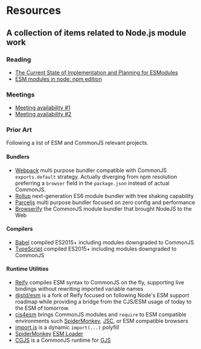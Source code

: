 # Resources

## A collection of items related to Node.js module work

### Reading
* [The Current State of Implementation and Planning for ESModules](https://medium.com/the-node-js-collection/the-current-state-of-implementation-and-planning-for-esmodules-a4ecb2aac07a)
* [ESM modules in node: npm edition](https://gist.github.com/ceejbot/b49f8789b2ab6b09548ccb72813a1054)

### Meetings
* [Meeting availability #1](https://doodle.com/poll/cqavkzwxtxzccs4z)
* [Meeting availability #2](https://doodle.com/poll/vdb8cgz48q3zzt2t)

### Prior Art

Following a list of ESM and CommonJS relevant projects.

#### Bundlers
  * [Webpack](https://webpack.js.org) multi purpose bundler compatible with CommonJS `exports.default` strategy. Actually diverging from npm resolution preferring a `browser` field in the `package.json` instead of actual CommonJS.
  * [Rollup](https://rollupjs.org) next-generation ES6 module bundler with tree shaking capability
  * [Parceljs](https://parceljs.org/) multi purpose bundler focused on zero config and performance
  * [Browserify](http://browserify.org) the CommonJS module bundler that brought NodeJS to the Web

#### Compilers
  * [Babel](http://babeljs.io) compiled ES2015+ including modules downgraded to CommonJS
  * [TypeScript](https://www.typescriptlang.org) compiled ES2015+ including modules downgraded to CommonJS
  
#### Runtime Utilities
  * [Reify](https://www.npmjs.com/package/reify) compiles ESM syntax to CommonJS on the fly, supporting live bindings without rewriting imported variable names
  * [@std/esm](https://github.com/standard-things/esm) is a fork of Reify focused on following Node's ESM support roadmap while providing a bridge from the CJS/ESM usage of today to the ESM of tomorrow.
  * [cjs4esm](https://github.com/WebReflection/cjs4esm#cjs4esm--) brings CommonJS modules and `require` to ESM compatible environments such [SpiderMonkey](https://developer.mozilla.org/en-US/docs/Mozilla/Projects/SpiderMonkey), [JSC](https://trac.webkit.org/wiki/JavaScriptCore), or ESM compatible browsers
  * [import.js](https://github.com/WebReflection/import.js#importjs) is a dynamic `import(...)` polyfill
  * [SpiderMonkey](https://developer.mozilla.org/en-US/docs/Mozilla/Projects/SpiderMonkey) [ESM Loader](https://searchfox.org/mozilla-central/source/js/src/shell/ModuleLoader.js)
  * [CGJS](https://github.com/cgjs/cgjs#cgjs-) is a CommonJS runtime for [GJS](https://wiki.gnome.org/Projects/Gjs)

